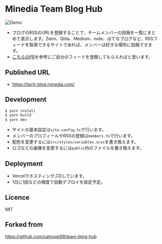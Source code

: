 # Minedia Team Blog Hub

![Demo](https://user-images.githubusercontent.com/98103/100419296-a3d1e880-30c7-11eb-8186-714115ea7547.png)


- ブログのRSSのURLを登録することで、チームメンバーの投稿を一覧にまとめて表示します。Zenn、Qiita、Medium、note、はてなブログなど、RSSフィードを取得できるサイトであれば、メンバーは好きな場所に投稿できます。
- [こちらのPR](https://github.com/minedia/team-blog-hub/pull/5)を参考にご自分のフィードを登録してもらえればと思います。

## Published URL

- https://tech-blog.minedia.com/


## Development
```bash
$ yarn install
$ yarn build
$ yarn dev
```

- サイトの基本設定は`site.config.ts`で行います。
- メンバーのプロフィールやRSSの登録は`members.ts`で行います。
- 配色を変更するには`src/styles/variables.scss`を書き換えます。
- ロゴなどの画像を変更するには`public`内のファイルを置き換えます。

## Deployment

- Vercelでホスティング,CDしています。
- 1日に1回などの頻度で自動デプロイを設定予定。

## Licence

MIT

## Forked from

https://github.com/catnose99/team-blog-hub

